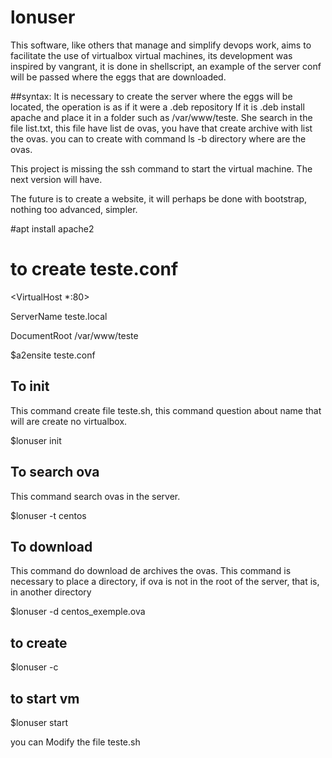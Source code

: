 # lonuser

This software, like others that manage and simplify devops work, aims to facilitate the use of virtualbox virtual machines, 
its development was inspired by vangrant, it is done in shellscript, an example of the server conf will be passed where 
the eggs that are downloaded.

##syntax:
It is necessary to create the server where the eggs will be located, the operation is as if it were a .deb repository
If it is .deb install apache and place it in a folder such as /var/www/teste.  She search in the file list.txt, this 
file have list de ovas, you have that create archive with list the ovas. you can to create with command ls -b directory 
where are the ovas.

This project is missing the ssh command to start the virtual machine. The next version will have.


The future is to create a website, it will perhaps be done with bootstrap, nothing too advanced, simpler.

#apt install apache2

# to create teste.conf

<VirtualHost *:80>

ServerName teste.local

DocumentRoot /var/www/teste

 </VirtualHost>

$a2ensite teste.conf

## To init
This command create file teste.sh, this command question about name that will are create no virtualbox.

$lonuser init

## To search ova
This command search ovas in the server.

$lonuser -t centos

## To download
This command do download de archives the ovas. This command is necessary to place a directory, if ova is not in 
the root of the server, that is, in another directory

$lonuser -d centos_exemple.ova

## to create

$lonuser -c

## to start vm

$lonuser start

you can Modify the file teste.sh





